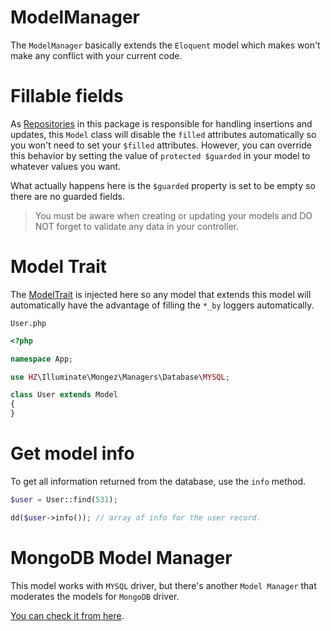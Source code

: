 # ModelManager

The `ModelManager` basically extends the `Eloquent` model which makes won't make any conflict with your current code.

# Fillable fields

As [Repositories](./repositories) in this package is responsible for handling insertions and updates, this `Model` class will disable the `filled` attributes automatically so you won't need to set your `$filled` attributes. However, you can override this behavior by setting the value of `protected $guarded` in your model to whatever values you want.

What actually happens here is the `$guarded` property is set to be empty so there are no guarded fields.

> You must be aware when creating or updating your models and DO NOT forget to validate any data in your controller.

# Model Trait

The [ModelTrait](./model-trait) is injected here so any model that extends this model will automatically have the advantage of filling the `*_by` loggers automatically.


`User.php`
```php
<?php

namespace App;

use HZ\Illuminate\Mongez\Managers\Database\MYSQL;

class User extends Model
{
}
```

# Get model info

To get all information returned from the database, use the `info` method.

```php
$user = User::find(531);

dd($user->info()); // array of info for the user record. 

```

# MongoDB Model Manager

This model works with `MYSQL` driver, but there's another `Model Manager` that moderates the models for `MongoDB` driver.

[You can check it from here](./mongodb-model-manager).